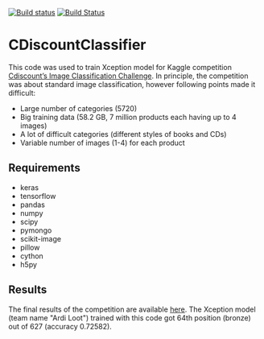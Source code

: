[![Build status](https://ci.appveyor.com/api/projects/status/8uhf7fca7d00vso3/branch/master?svg=true)](https://ci.appveyor.com/project/ardiloot/cdiscountclassifier/branch/master)
[![Build Status](https://travis-ci.org/ardiloot/CDiscountClassifier.svg?branch=master)](https://travis-ci.org/ardiloot/CDiscountClassifier)

# CDiscountClassifier

This code was used to train Xception model for Kaggle competition [Cdiscount’s Image Classification Challenge](https://www.kaggle.com/c/cdiscount-image-classification-challenge). In principle, the competition was about standard image classification, however following points made it difficult:

* Large number of categories (5720)
* Big training data (58.2 GB, 7 million products each having up to 4 images)
* A lot of difficult categories (different styles of books and CDs)
* Variable number of images (1-4) for each product

## Requirements

* keras
* tensorflow
* pandas
* numpy
* scipy
* pymongo
* scikit-image
* pillow
* cython
* h5py

## Results

The final results of the competition are available [here](https://www.kaggle.com/c/cdiscount-image-classification-challenge/leaderboard). The Xception model (team name "Ardi Loot") trained with this code got 64th position (bronze) out of 627 (accuracy 0.72582).

 
 